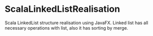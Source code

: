 # ScalaLinkedListRealisation
Scala LinkedList structure realisation using JavaFX. Linked list has all necessary operations with list, also it has sorting by merge.
